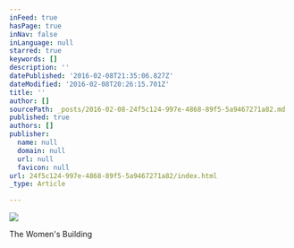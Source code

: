 ```yaml
---
inFeed: true
hasPage: true
inNav: false
inLanguage: null
starred: true
keywords: []
description: ''
datePublished: '2016-02-08T21:35:06.827Z'
dateModified: '2016-02-08T20:26:15.701Z'
title: ''
author: []
sourcePath: _posts/2016-02-08-24f5c124-997e-4868-89f5-5a9467271a82.md
published: true
authors: []
publisher:
  name: null
  domain: null
  url: null
  favicon: null
url: 24f5c124-997e-4868-89f5-5a9467271a82/index.html
_type: Article

---
```

![](https://the-grid-user-content.s3-us-west-2.amazonaws.com/712dc28a-cf31-4203-8ce9-bff44a502a8e.png)

The Women's Building
